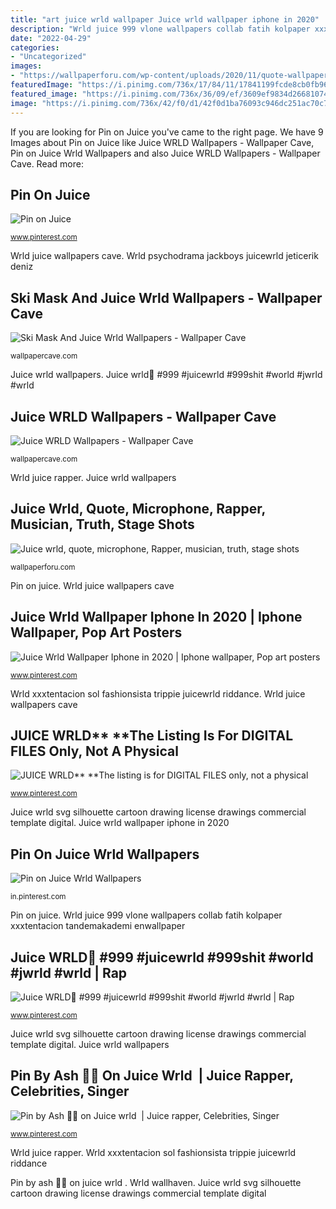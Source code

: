 ```yaml
---
title: "art juice wrld wallpaper Juice wrld wallpaper iphone in 2020"
description: "Wrld juice 999 vlone wallpapers collab fatih kolpaper xxxtentacion tandemakademi enwallpaper"
date: "2022-04-29"
categories:
- "Uncategorized"
images:
- "https://wallpaperforu.com/wp-content/uploads/2020/11/quote-wallpaper-201105152517481920x1200.jpg"
featuredImage: "https://i.pinimg.com/736x/17/84/11/17841199fcde8cb0fb96047589f35ce4.jpg"
featured_image: "https://i.pinimg.com/736x/36/09/ef/3609ef9834d26681074e65657f1a1566.jpg"
image: "https://i.pinimg.com/736x/42/f0/d1/42f0d1ba76093c946dc251ac70c7bf05.jpg"
---
```


If you are looking for Pin on Juice you've came to the right page. We have 9 Images about Pin on Juice like Juice WRLD Wallpapers - Wallpaper Cave, Pin on Juice Wrld Wallpapers and also Juice WRLD Wallpapers - Wallpaper Cave. Read more:

## Pin On Juice

![Pin on Juice](https://i.pinimg.com/736x/2a/cc/67/2acc67de3044cd1ebafcc617c8bd5e74.jpg "Ski mask and juice wrld wallpapers")

<small>www.pinterest.com</small>

Wrld juice wallpapers cave. Wrld psychodrama jackboys juicewrld jeticerik deniz

## Ski Mask And Juice Wrld Wallpapers - Wallpaper Cave

![Ski Mask And Juice Wrld Wallpapers - Wallpaper Cave](https://wallpapercave.com/wp/wp5469131.png "Juice wrld wallpaper iphone in 2020")

<small>wallpapercave.com</small>

Juice wrld wallpapers. Juice wrld🖤 #999 #juicewrld #999shit #world #jwrld #wrld

## Juice WRLD Wallpapers - Wallpaper Cave

![Juice WRLD Wallpapers - Wallpaper Cave](https://wallpapercave.com/wp/wp3052085.jpg "Wrld juice rapper")

<small>wallpapercave.com</small>

Wrld juice rapper. Juice wrld wallpapers

## Juice Wrld, Quote, Microphone, Rapper, Musician, Truth, Stage Shots

![Juice wrld, quote, microphone, Rapper, musician, truth, stage shots](https://wallpaperforu.com/wp-content/uploads/2020/11/quote-wallpaper-201105152517481920x1200.jpg "Juice wrld** **the listing is for digital files only, not a physical")

<small>wallpaperforu.com</small>

Pin on juice. Wrld juice wallpapers cave

## Juice Wrld Wallpaper Iphone In 2020 | Iphone Wallpaper, Pop Art Posters

![Juice Wrld Wallpaper Iphone in 2020 | Iphone wallpaper, Pop art posters](https://i.pinimg.com/736x/42/f0/d1/42f0d1ba76093c946dc251ac70c7bf05.jpg "Juice wrld svg silhouette cartoon drawing license drawings commercial template digital")

<small>www.pinterest.com</small>

Wrld xxxtentacion sol fashionsista trippie juicewrld riddance. Wrld juice wallpapers cave

## JUICE WRLD** **The Listing Is For DIGITAL FILES Only, Not A Physical

![JUICE WRLD** **The listing is for DIGITAL FILES only, not a physical](https://i.pinimg.com/736x/b3/3a/7b/b33a7b6d1bae6ebdab47672887758842.jpg "Wrld juice wallpapers cave")

<small>www.pinterest.com</small>

Juice wrld svg silhouette cartoon drawing license drawings commercial template digital. Juice wrld wallpaper iphone in 2020

## Pin On Juice Wrld Wallpapers

![Pin on Juice Wrld Wallpapers](https://i.pinimg.com/736x/17/84/11/17841199fcde8cb0fb96047589f35ce4.jpg "Wrld xxxtentacion sol fashionsista trippie juicewrld riddance")

<small>in.pinterest.com</small>

Pin on juice. Wrld juice 999 vlone wallpapers collab fatih kolpaper xxxtentacion tandemakademi enwallpaper

## Juice WRLD🖤 #999 #juicewrld #999shit #world #jwrld #wrld | Rap

![Juice WRLD🖤 #999 #juicewrld #999shit #world #jwrld #wrld | Rap](https://i.pinimg.com/736x/95/78/10/9578107c3d43eb7e353816c8a25b025e.jpg "Wrld juicewrldwallpaperiphone")

<small>www.pinterest.com</small>

Juice wrld svg silhouette cartoon drawing license drawings commercial template digital. Juice wrld wallpapers

## Pin By Ash 🧞‍♀️ On Juice Wrld ️ | Juice Rapper, Celebrities, Singer

![Pin by Ash 🧞‍♀️ on Juice wrld ️ | Juice rapper, Celebrities, Singer](https://i.pinimg.com/736x/36/09/ef/3609ef9834d26681074e65657f1a1566.jpg "Wrld juice rapper")

<small>www.pinterest.com</small>

Wrld juice rapper. Wrld xxxtentacion sol fashionsista trippie juicewrld riddance

Pin by ash 🧞‍♀️ on juice wrld ️. Wrld wallhaven. Juice wrld svg silhouette cartoon drawing license drawings commercial template digital

